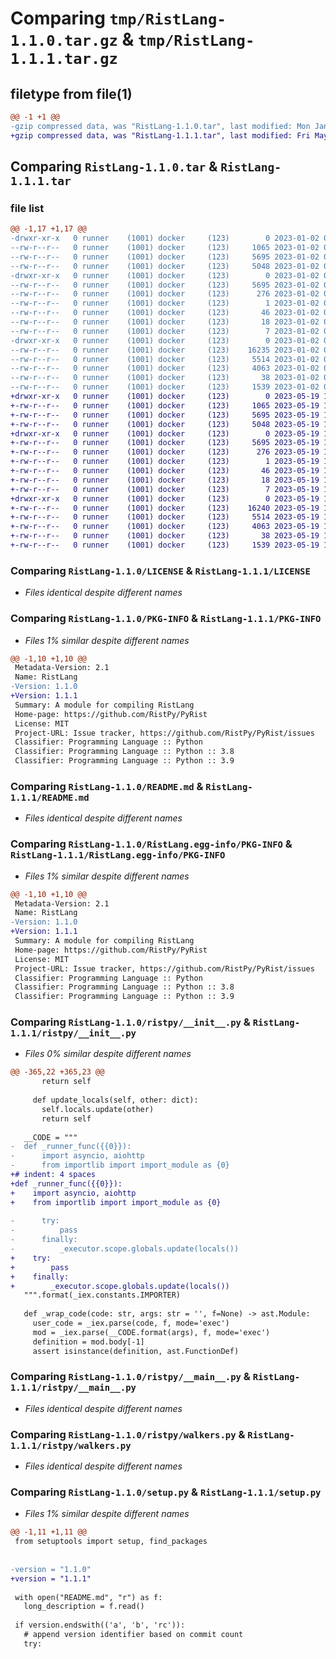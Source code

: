 # Comparing `tmp/RistLang-1.1.0.tar.gz` & `tmp/RistLang-1.1.1.tar.gz`

## filetype from file(1)

```diff
@@ -1 +1 @@
-gzip compressed data, was "RistLang-1.1.0.tar", last modified: Mon Jan  2 04:44:16 2023, max compression
+gzip compressed data, was "RistLang-1.1.1.tar", last modified: Fri May 19 10:37:52 2023, max compression
```

## Comparing `RistLang-1.1.0.tar` & `RistLang-1.1.1.tar`

### file list

```diff
@@ -1,17 +1,17 @@
-drwxr-xr-x   0 runner    (1001) docker     (123)        0 2023-01-02 04:44:16.445976 RistLang-1.1.0/
--rw-r--r--   0 runner    (1001) docker     (123)     1065 2023-01-02 04:44:00.000000 RistLang-1.1.0/LICENSE
--rw-r--r--   0 runner    (1001) docker     (123)     5695 2023-01-02 04:44:16.445976 RistLang-1.1.0/PKG-INFO
--rw-r--r--   0 runner    (1001) docker     (123)     5048 2023-01-02 04:44:00.000000 RistLang-1.1.0/README.md
-drwxr-xr-x   0 runner    (1001) docker     (123)        0 2023-01-02 04:44:16.445976 RistLang-1.1.0/RistLang.egg-info/
--rw-r--r--   0 runner    (1001) docker     (123)     5695 2023-01-02 04:44:16.000000 RistLang-1.1.0/RistLang.egg-info/PKG-INFO
--rw-r--r--   0 runner    (1001) docker     (123)      276 2023-01-02 04:44:16.000000 RistLang-1.1.0/RistLang.egg-info/SOURCES.txt
--rw-r--r--   0 runner    (1001) docker     (123)        1 2023-01-02 04:44:16.000000 RistLang-1.1.0/RistLang.egg-info/dependency_links.txt
--rw-r--r--   0 runner    (1001) docker     (123)       46 2023-01-02 04:44:16.000000 RistLang-1.1.0/RistLang.egg-info/entry_points.txt
--rw-r--r--   0 runner    (1001) docker     (123)       18 2023-01-02 04:44:16.000000 RistLang-1.1.0/RistLang.egg-info/requires.txt
--rw-r--r--   0 runner    (1001) docker     (123)        7 2023-01-02 04:44:16.000000 RistLang-1.1.0/RistLang.egg-info/top_level.txt
-drwxr-xr-x   0 runner    (1001) docker     (123)        0 2023-01-02 04:44:16.445976 RistLang-1.1.0/ristpy/
--rw-r--r--   0 runner    (1001) docker     (123)    16235 2023-01-02 04:44:00.000000 RistLang-1.1.0/ristpy/__init__.py
--rw-r--r--   0 runner    (1001) docker     (123)     5514 2023-01-02 04:44:00.000000 RistLang-1.1.0/ristpy/__main__.py
--rw-r--r--   0 runner    (1001) docker     (123)     4063 2023-01-02 04:44:00.000000 RistLang-1.1.0/ristpy/walkers.py
--rw-r--r--   0 runner    (1001) docker     (123)       38 2023-01-02 04:44:16.445976 RistLang-1.1.0/setup.cfg
--rw-r--r--   0 runner    (1001) docker     (123)     1539 2023-01-02 04:44:00.000000 RistLang-1.1.0/setup.py
+drwxr-xr-x   0 runner    (1001) docker     (123)        0 2023-05-19 10:37:52.216957 RistLang-1.1.1/
+-rw-r--r--   0 runner    (1001) docker     (123)     1065 2023-05-19 10:37:31.000000 RistLang-1.1.1/LICENSE
+-rw-r--r--   0 runner    (1001) docker     (123)     5695 2023-05-19 10:37:52.216957 RistLang-1.1.1/PKG-INFO
+-rw-r--r--   0 runner    (1001) docker     (123)     5048 2023-05-19 10:37:31.000000 RistLang-1.1.1/README.md
+drwxr-xr-x   0 runner    (1001) docker     (123)        0 2023-05-19 10:37:52.216957 RistLang-1.1.1/RistLang.egg-info/
+-rw-r--r--   0 runner    (1001) docker     (123)     5695 2023-05-19 10:37:52.000000 RistLang-1.1.1/RistLang.egg-info/PKG-INFO
+-rw-r--r--   0 runner    (1001) docker     (123)      276 2023-05-19 10:37:52.000000 RistLang-1.1.1/RistLang.egg-info/SOURCES.txt
+-rw-r--r--   0 runner    (1001) docker     (123)        1 2023-05-19 10:37:52.000000 RistLang-1.1.1/RistLang.egg-info/dependency_links.txt
+-rw-r--r--   0 runner    (1001) docker     (123)       46 2023-05-19 10:37:52.000000 RistLang-1.1.1/RistLang.egg-info/entry_points.txt
+-rw-r--r--   0 runner    (1001) docker     (123)       18 2023-05-19 10:37:52.000000 RistLang-1.1.1/RistLang.egg-info/requires.txt
+-rw-r--r--   0 runner    (1001) docker     (123)        7 2023-05-19 10:37:52.000000 RistLang-1.1.1/RistLang.egg-info/top_level.txt
+drwxr-xr-x   0 runner    (1001) docker     (123)        0 2023-05-19 10:37:52.216957 RistLang-1.1.1/ristpy/
+-rw-r--r--   0 runner    (1001) docker     (123)    16240 2023-05-19 10:37:31.000000 RistLang-1.1.1/ristpy/__init__.py
+-rw-r--r--   0 runner    (1001) docker     (123)     5514 2023-05-19 10:37:31.000000 RistLang-1.1.1/ristpy/__main__.py
+-rw-r--r--   0 runner    (1001) docker     (123)     4063 2023-05-19 10:37:31.000000 RistLang-1.1.1/ristpy/walkers.py
+-rw-r--r--   0 runner    (1001) docker     (123)       38 2023-05-19 10:37:52.216957 RistLang-1.1.1/setup.cfg
+-rw-r--r--   0 runner    (1001) docker     (123)     1539 2023-05-19 10:37:31.000000 RistLang-1.1.1/setup.py
```

### Comparing `RistLang-1.1.0/LICENSE` & `RistLang-1.1.1/LICENSE`

 * *Files identical despite different names*

### Comparing `RistLang-1.1.0/PKG-INFO` & `RistLang-1.1.1/PKG-INFO`

 * *Files 1% similar despite different names*

```diff
@@ -1,10 +1,10 @@
 Metadata-Version: 2.1
 Name: RistLang
-Version: 1.1.0
+Version: 1.1.1
 Summary: A module for compiling RistLang
 Home-page: https://github.com/RistPy/PyRist
 License: MIT
 Project-URL: Issue tracker, https://github.com/RistPy/PyRist/issues
 Classifier: Programming Language :: Python
 Classifier: Programming Language :: Python :: 3.8
 Classifier: Programming Language :: Python :: 3.9
```

### Comparing `RistLang-1.1.0/README.md` & `RistLang-1.1.1/README.md`

 * *Files identical despite different names*

### Comparing `RistLang-1.1.0/RistLang.egg-info/PKG-INFO` & `RistLang-1.1.1/RistLang.egg-info/PKG-INFO`

 * *Files 1% similar despite different names*

```diff
@@ -1,10 +1,10 @@
 Metadata-Version: 2.1
 Name: RistLang
-Version: 1.1.0
+Version: 1.1.1
 Summary: A module for compiling RistLang
 Home-page: https://github.com/RistPy/PyRist
 License: MIT
 Project-URL: Issue tracker, https://github.com/RistPy/PyRist/issues
 Classifier: Programming Language :: Python
 Classifier: Programming Language :: Python :: 3.8
 Classifier: Programming Language :: Python :: 3.9
```

### Comparing `RistLang-1.1.0/ristpy/__init__.py` & `RistLang-1.1.1/ristpy/__init__.py`

 * *Files 0% similar despite different names*

```diff
@@ -365,22 +365,23 @@
       return self
 
     def update_locals(self, other: dict):
       self.locals.update(other)
       return self
 
   __CODE = """
-  def _runner_func({{0}}):
-      import asyncio, aiohttp
-      from importlib import import_module as {0}
+# indent: 4 spaces
+def _runner_func({{0}}):
+    import asyncio, aiohttp
+    from importlib import import_module as {0}
 
-      try:
-          pass
-      finally:
-          _executor.scope.globals.update(locals())
+    try:
+        pass
+    finally:
+        _executor.scope.globals.update(locals())
   """.format(_iex.constants.IMPORTER)
 
   def _wrap_code(code: str, args: str = '', f=None) -> ast.Module:
     user_code = _iex.parse(code, f, mode='exec')
     mod = _iex.parse(__CODE.format(args), f, mode='exec')
     definition = mod.body[-1]
     assert isinstance(definition, ast.FunctionDef)
```

### Comparing `RistLang-1.1.0/ristpy/__main__.py` & `RistLang-1.1.1/ristpy/__main__.py`

 * *Files identical despite different names*

### Comparing `RistLang-1.1.0/ristpy/walkers.py` & `RistLang-1.1.1/ristpy/walkers.py`

 * *Files identical despite different names*

### Comparing `RistLang-1.1.0/setup.py` & `RistLang-1.1.1/setup.py`

 * *Files 1% similar despite different names*

```diff
@@ -1,11 +1,11 @@
 from setuptools import setup, find_packages
 
 
-version = "1.1.0"
+version = "1.1.1"
 
 with open("README.md", "r") as f:
   long_description = f.read()
 
 if version.endswith(('a', 'b', 'rc')):
   # append version identifier based on commit count
   try:
```


